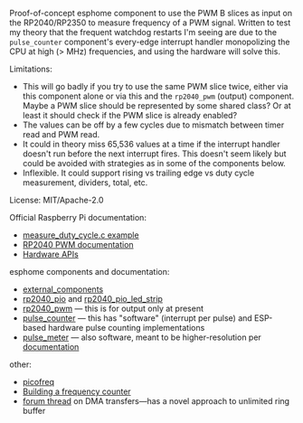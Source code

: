 Proof-of-concept esphome component to use the PWM B slices as input on the RP2040/RP2350 to measure frequency of a PWM signal. Written to test my theory that the frequent watchdog restarts I'm seeing are due to the `pulse_counter` component's every-edge interrupt handler monopolizing the CPU at high (> MHz) frequencies, and using the hardware will solve this.

Limitations:

*   This will go badly if you try to use the same PWM slice twice, either via this component alone or
    via this and the `rp2040_pwm` (output) component. Maybe a PWM slice should be represented by some shared class?
    Or at least it should check if the PWM slice is already enabled?
*   The values can be off by a few cycles due to mismatch between timer read and PWM read.
*   It could in theory miss 65,536 values at a time if the interrupt handler doesn't run before the next interrupt fires.
    This doesn't seem likely but could be avoided with strategies as in some of the components below.
*   Inflexible. It could support rising vs trailing edge vs duty cycle measurement, dividers, total, etc.

License: MIT/Apache-2.0

Official Raspberry Pi documentation:

*   [measure_duty_cycle.c example](https://github.com/raspberrypi/pico-examples/blob/master/pwm/measure_duty_cycle/measure_duty_cycle.c)
*   [RP2040 PWM documentation](https://datasheets.raspberrypi.com/rp2040/rp2040-datasheet.pdf#section_pwm)
*   [Hardware APIs](https://www.raspberrypi.com/documentation/pico-sdk/hardware.html)

esphome components and documentation:

*   [external_components](https://esphome.io/components/external_components.html)
*   [rp2040_pio](https://github.com/esphome/esphome/tree/dev/esphome/components/rp2040_pio) and [rp2040_pio_led_strip](https://github.com/esphome/esphome/tree/dev/esphome/components/rp2040_pio_led_strip)
*   [rp2040_pwm](https://github.com/esphome/esphome/tree/dev/esphome/components/rp2040_pwm) — this is for output only at present
*   [pulse_counter](https://github.com/esphome/esphome/tree/dev/esphome/components/pulse_counter) — this has "software" (interrupt per pulse) and ESP-based hardware pulse counting implementations
*   [pulse_meter](https://github.com/esphome/esphome/tree/dev/esphome/components/pulse_meter) — also software, meant to be higher-resolution per [documentation](https://esphome.io/components/sensor/pulse_meter.html)

other:

*   [picofreq](https://iosoft.blog/2023/07/30/picofreq/)
*   [Building a frequency counter](https://rjk.codes/post/building-a-frequency-counter/)
*   [forum thread](https://forums.raspberrypi.com/viewtopic.php?t=367235#p2202421) on DMA transfers—has a novel approach to unlimited ring buffer
